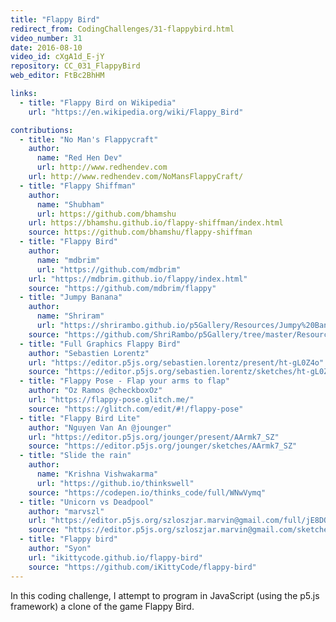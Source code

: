 ```yaml
---
title: "Flappy Bird"
redirect_from: CodingChallenges/31-flappybird.html
video_number: 31
date: 2016-08-10
video_id: cXgA1d_E-jY
repository: CC_031_FlappyBird
web_editor: FtBc2BhHM

links:
  - title: "Flappy Bird on Wikipedia"
    url: "https://en.wikipedia.org/wiki/Flappy_Bird"

contributions:
  - title: "No Man's Flappycraft"
    author:
      name: "Red Hen Dev"
      url: http://www.redhendev.com
    url: http://www.redhendev.com/NoMansFlappyCraft/
  - title: "Flappy Shiffman"
    author:
      name: "Shubham"
      url: https://github.com/bhamshu
    url: https://bhamshu.github.io/flappy-shiffman/index.html
    source: https://github.com/bhamshu/flappy-shiffman
  - title: "Flappy Bird"
    author:
      name: "mdbrim"
      url: "https://github.com/mdbrim"
    url: "https://mdbrim.github.io/flappy/index.html"
    source: "https://github.com/mdbrim/flappy"
  - title: "Jumpy Banana"
    author:
      name: "Shriram"
      url: "https://shrirambo.github.io/p5Gallery/Resources/Jumpy%20Banana/index.html"
    source: "https://github.com/ShriRambo/p5Gallery/tree/master/Resources/Jumpy%20Banana"
  - title: "Full Graphics Flappy Bird"
    author: "Sebastien Lorentz"
    url: "https://editor.p5js.org/sebastien.lorentz/present/ht-gL0Z4o"
    source: "https://editor.p5js.org/sebastien.lorentz/sketches/ht-gL0Z4o"
  - title: "Flappy Pose - Flap your arms to flap"
    author: "Oz Ramos @checkboxOz"
    url: "https://flappy-pose.glitch.me/"
    source: "https://glitch.com/edit/#!/flappy-pose"
  - title: "Flappy Bird Lite"
    author: "Nguyen Van An @jounger"
    url: "https://editor.p5js.org/jounger/present/AArmk7_SZ"
    source: "https://editor.p5js.org/jounger/sketches/AArmk7_SZ"
  - title: "Slide the rain"
    author:
      name: "Krishna Vishwakarma"
      url: "https://github.io/thinkswell"
    source: "https://codepen.io/thinks_code/full/WNwVymq"
  - title: "Unicorn vs Deadpool"
    author: "marvszl"
    url: "https://editor.p5js.org/szloszjar.marvin@gmail.com/full/jE8DQY1Zd"
    source: "https://editor.p5js.org/szloszjar.marvin@gmail.com/sketches/jE8DQY1Zd"
  - title: "Flappy bird"
    author: "Syon"
    url: "ikittycode.github.io/flappy-bird"
    source: "https://github.com/iKittyCode/flappy-bird"
---
```

In this coding challenge, I attempt to program in JavaScript (using the p5.js framework) a clone of the game Flappy Bird.
